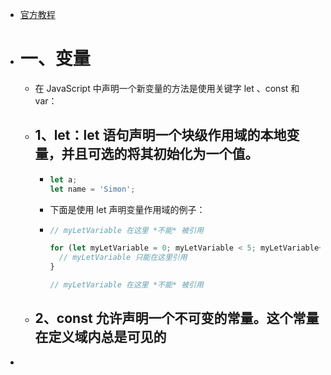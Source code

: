 - [官方教程](https://developer.mozilla.org/zh-CN/docs/Web/JavaScript/A_re-introduction_to_JavaScript)
- # 一、变量
	- 在 JavaScript 中声明一个新变量的方法是使用关键字 let 、const 和 var：
	- ## 1、let：let 语句声明一个块级作用域的本地变量，并且可选的将其初始化为一个值。
		- ```js
		  let a;
		  let name = 'Simon';
		  ```
		- 下面是使用  let 声明变量作用域的例子：
		- ```js
		  // myLetVariable 在这里 *不能* 被引用
		  
		  for (let myLetVariable = 0; myLetVariable < 5; myLetVariable++) {
		    // myLetVariable 只能在这里引用
		  }
		  
		  // myLetVariable 在这里 *不能* 被引用
		  ```
	- ## 2、const 允许声明一个不可变的常量。这个常量在定义域内总是可见的
-
